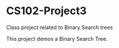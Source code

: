 # CS102-Project3
Class project related to Binary Search trees

This project demos a Binary Search Tree. 
